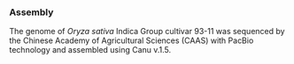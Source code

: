 ### Assembly
The genome of *Oryza sativa* Indica Group cultivar 93-11 was sequenced by the Chinese Academy of Agricultural Sciences (CAAS) with PacBio technology and assembled using Canu v.1.5.
